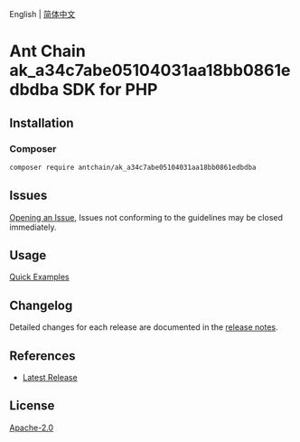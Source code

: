English | [简体中文](README-CN.md)

# Ant Chain ak_a34c7abe05104031aa18bb0861edbdba SDK for PHP

## Installation

### Composer

```bash
composer require antchain/ak_a34c7abe05104031aa18bb0861edbdba
```

## Issues

[Opening an Issue](https://github.com/alipay/antchain-openapi-prod-sdk/issues/new), Issues not conforming to the guidelines may be closed immediately.

## Usage

[Quick Examples](https://github.com/alipay/antchain-openapi-prod-sdk/blob/master/docs/0-Examples-EN.md#quick-examples)

## Changelog

Detailed changes for each release are documented in the [release notes](./ChangeLog.txt).

## References

* [Latest Release](https://github.com/antchain-openapi-sdk-php)

## License

[Apache-2.0](http://www.apache.org/licenses/LICENSE-2.0)
